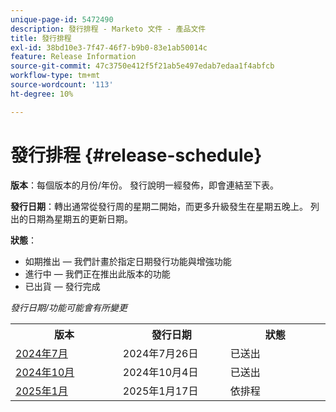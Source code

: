 ```yaml
---
unique-page-id: 5472490
description: 發行排程 - Marketo 文件 - 產品文件
title: 發行排程
exl-id: 38bd10e3-7f47-46f7-b9b0-83e1ab50014c
feature: Release Information
source-git-commit: 47c3750e412f5f21ab5e497edab7edaa1f4abfcb
workflow-type: tm+mt
source-wordcount: '113'
ht-degree: 10%

---
```


# 發行排程 {#release-schedule}

**版本**：每個版本的月份/年份。 發行說明一經發佈，即會連結至下表。

**發行日期**：轉出通常從發行周的星期二開始，而更多升級發生在星期五晚上。 列出的日期為星期五的更新日期。

**狀態**：

* 如期推出 — 我們計畫於指定日期發行功能與增強功能
* 進行中 — 我們正在推出此版本的功能
* 已出貨 — 發行完成

_發行日期/功能可能會有所變更_

<table>
 <tbody> 
  <tr> 
   <th width="250px">版本</th>
   <th width="250px">發行日期</th>
   <th width="250px">狀態</th>
  </tr>
  <tr> 
   <td><a href="/help/marketo/release-notes/previous-releases/2024/release-notes-july-24.md">2024年7月</a></td>
   <td>2024年7月26日</td>
   <td>已送出</td>
  </tr>
  <tr> 
   <td><a href="/help/marketo/release-notes/previous-releases/2024/release-notes-oct-24.md">2024年10月</td>
   <td>2024年10月4日</td>
   <td>已送出</td>
  </tr>
  <tr> 
   <td><a href="/help/marketo/release-notes/current.md">2025年1月</td>
   <td>2025年1月17日</td>
   <td>依排程</td>
  </tr>
 </tbody>
</table>
